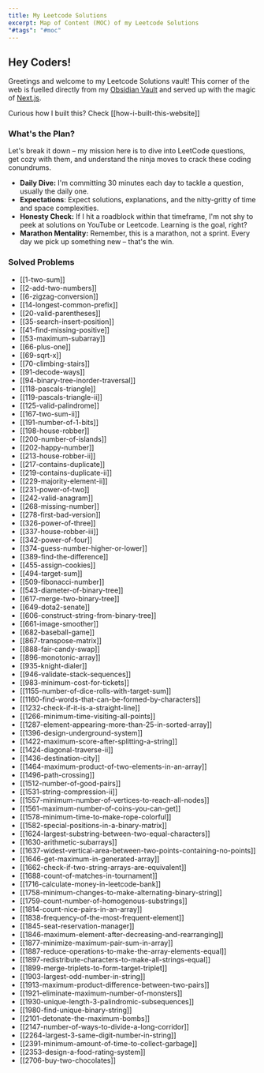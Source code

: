 ```yaml
---
title: My Leetcode Solutions
excerpt: Map of Content (MOC) of my Leetcode Solutions
"#tags": "#moc"
---
```


## Hey Coders!

Greetings and welcome to my Leetcode Solutions vault! This corner of the web is fuelled directly from my [Obsidian Vault](https://github.com/davzoku/leetcode-obsidian-vault) and served up with the magic of [Next.js](https://github.com/davzoku/leetcode-obsidian-frontend).

Curious how I built this? Check [[how-i-built-this-website]]

### What's the Plan?

Let's break it down – my mission here is to dive into LeetCode questions, get cozy with them, and understand the ninja moves to crack these coding conundrums.

- **Daily Dive:** I'm committing 30 minutes each day to tackle a question, usually the daily one.
- **Expectations**: Expect solutions, explanations, and the nitty-gritty of time and space complexities.
- **Honesty Check:** If I hit a roadblock within that timeframe, I'm not shy to peek at solutions on YouTube or Leetcode. Learning is the goal, right?
- **Marathon Mentality:** Remember, this is a marathon, not a sprint. Every day we pick up something new – that's the win.

### Solved Problems

- [[1-two-sum]]
- [[2-add-two-numbers]]
- [[6-zigzag-conversion]]
- [[14-longest-common-prefix]]
- [[20-valid-parentheses]]
- [[35-search-insert-position]]
- [[41-find-missing-positive]]
- [[53-maximum-subarray]]
- [[66-plus-one]]
- [[69-sqrt-x]]
- [[70-climbing-stairs]]
- [[91-decode-ways]]
- [[94-binary-tree-inorder-traversal]]
- [[118-pascals-triangle]]
- [[119-pascals-triangle-ii]]
- [[125-valid-palindrome]]
- [[167-two-sum-ii]]
- [[191-number-of-1-bits]]
- [[198-house-robber]]
- [[200-number-of-islands]]
- [[202-happy-number]]
- [[213-house-robber-ii]]
- [[217-contains-duplicate]]
- [[219-contains-duplicate-ii]]
- [[229-majority-element-ii]]
- [[231-power-of-two]]
- [[242-valid-anagram]]
- [[268-missing-number]]
- [[278-first-bad-version]]
- [[326-power-of-three]]
- [[337-house-robber-iii]]
- [[342-power-of-four]]
- [[374-guess-number-higher-or-lower]]
- [[389-find-the-difference]]
- [[455-assign-cookies]]
- [[494-target-sum]]
- [[509-fibonacci-number]]
- [[543-diameter-of-binary-tree]]
- [[617-merge-two-binary-tree]]
- [[649-dota2-senate]]
- [[606-construct-string-from-binary-tree]]
- [[661-image-smoother]]
- [[682-baseball-game]]
- [[867-transpose-matrix]]
- [[888-fair-candy-swap]]
- [[896-monotonic-array]]
- [[935-knight-dialer]]
- [[946-validate-stack-sequences]]
- [[983-minimum-cost-for-tickets]]
- [[1155-number-of-dice-rolls-with-target-sum]]
- [[1160-find-words-that-can-be-formed-by-characters]]
- [[1232-check-if-it-is-a-straight-line]]
- [[1266-minimum-time-visiting-all-points]]
- [[1287-element-appearing-more-than-25-in-sorted-array]]
- [[1396-design-underground-system]]
- [[1422-maximum-score-after-splitting-a-string]]
- [[1424-diagonal-traverse-ii]]
- [[1436-destination-city]]
- [[1464-maximum-product-of-two-elements-in-an-array]]
- [[1496-path-crossing]]
- [[1512-number-of-good-pairs]]
- [[1531-string-compression-ii]]
- [[1557-minimum-number-of-vertices-to-reach-all-nodes]]
- [[1561-maximum-number-of-coins-you-can-get]]
- [[1578-minimum-time-to-make-rope-colorful]]
- [[1582-special-positions-in-a-binary-matrix]]
- [[1624-largest-substring-between-two-equal-characters]]
- [[1630-arithmetic-subarrays]]
- [[1637-widest-vertical-area-between-two-points-containing-no-points]]
- [[1646-get-maximum-in-generated-array]]
- [[1662-check-if-two-string-arrays-are-equivalent]]
- [[1688-count-of-matches-in-tournament]]
- [[1716-calculate-money-in-leetcode-bank]]
- [[1758-minimum-changes-to-make-alternating-binary-string]]
- [[1759-count-number-of-homogenous-substrings]]
- [[1814-count-nice-pairs-in-an-array]]
- [[1838-frequency-of-the-most-frequent-element]]
- [[1845-seat-reservation-manager]]
- [[1846-maximum-element-after-decreasing-and-rearranging]]
- [[1877-minimize-maximum-pair-sum-in-array]]
- [[1887-reduce-operations-to-make-the-array-elements-equal]]
- [[1897-redistribute-characters-to-make-all-strings-equal]]
- [[1899-merge-triplets-to-form-target-triplet]]
- [[1903-largest-odd-number-in-string]]
- [[1913-maximum-product-difference-between-two-pairs]]
- [[1921-eliminate-maximum-number-of-monsters]]
- [[1930-unique-length-3-palindromic-subsequences]]
- [[1980-find-unique-binary-string]]
- [[2101-detonate-the-maximum-bombs]]
- [[2147-number-of-ways-to-divide-a-long-corridor]]
- [[2264-largest-3-same-digit-number-in-string]]
- [[2391-minimum-amount-of-time-to-collect-garbage]]
- [[2353-design-a-food-rating-system]]
- [[2706-buy-two-chocolates]]
